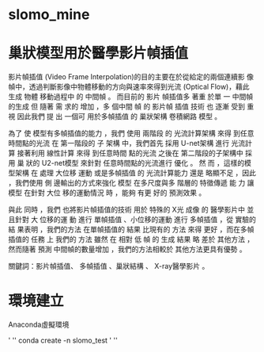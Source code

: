 # slomo_mine

# 巢狀模型用於醫學影片幀插值


影片幀插值 (Video Frame Interpolation)的目的主要在於從給定的兩個連續影
像幀中，透過判斷影像中物體移動的方向與速率來得到光流 (Optical Flow)，藉此
生成 物體 移動過程中 的 中間幀 。 而目前的 影片 幀插值多 著重 於單 一 中間幀的生成
但 隨著 需 求的 增加 ，多 個中間 幀 的 影片幀 插值 技術 也 逐漸 受到 重視 因此我們 提
出 一個可 用於多幀插值 的 巢狀架構 卷積網路 模型 。

為了 使 模型有多幀插值的能力 ，我們 使用 兩階段 的 光流計算架構 來得 到任意
時間點的光流 在 第一階段的 子 架構 中，我們首先 採用 U-net架構 進行 光流計算
接著利用 線性計算 來得 到任意時間 點的光流 之後在 第二階段的子架構中 採用 巢
狀的 U2-net模型 來針對 任意時間點的光流進行 優化 。 然 而 ，這樣的模型架構 在
處理 大位移 運動 或是多幀插值 的 光流計算能力 還是 略顯不足 ，因此 ，我們使用 側
邊輸出的方式來強化 模型 在多尺度與多 階層的 特徵傳遞 能 力 讓模型 在針對 大位
移的運動情況 時 ，能夠 有更 好的 預測效果 。

與此 同時 ，我們 也將影片幀插值的技術 用於 特殊的 X光 成像 的 醫學影片中
並且針對 大 位移的運 動 進行 單幀插值 、小位移的運動 進行 多幀插值 ，從 實驗的 結
果表明 ，我們的方法 在單幀插值的 結果 比現有的 方法 來得 更好 ，而在多幀插值的
任務 上 我們的 方法 雖然 在 相對 低 幀 的 生成 結果 略 差於 其他方法 ，然而隨著 預測
中間幀的數量增加 ，我們的方法相較於 其他方法更具有優勢 。

關鍵詞：影片幀插值、
多幀插值 、巢狀結構 、 X-ray醫學影片 。

# 環境建立

Anaconda虛擬環境

' ''
conda create -n slomo_test
' ''
